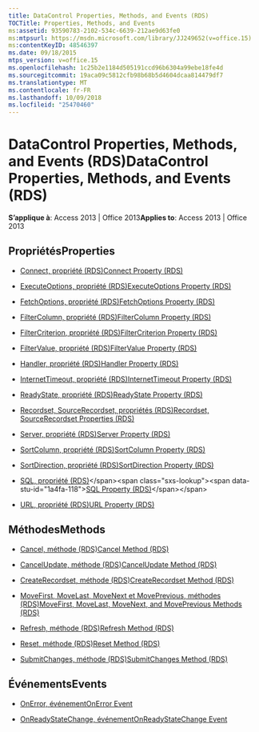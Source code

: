 ```yaml
---
title: DataControl Properties, Methods, and Events (RDS)
TOCTitle: Properties, Methods, and Events
ms:assetid: 93590783-2102-534c-6639-212ae9d63fe0
ms:mtpsurl: https://msdn.microsoft.com/library/JJ249652(v=office.15)
ms:contentKeyID: 48546397
ms.date: 09/18/2015
mtps_version: v=office.15
ms.openlocfilehash: 1c25b2e1184d505191ccd96b6304a99ebe18fe4d
ms.sourcegitcommit: 19aca09c5812cfb98b68b5d4604dcaa814479df7
ms.translationtype: MT
ms.contentlocale: fr-FR
ms.lasthandoff: 10/09/2018
ms.locfileid: "25470460"
---
```

# <a name="datacontrol-properties-methods-and-events-rds"></a><span data-ttu-id="1a4fa-102">DataControl Properties, Methods, and Events (RDS)</span><span class="sxs-lookup"><span data-stu-id="1a4fa-102">DataControl Properties, Methods, and Events (RDS)</span></span>

<span data-ttu-id="1a4fa-103">**S’applique à**: Access 2013 | Office 2013</span><span class="sxs-lookup"><span data-stu-id="1a4fa-103">**Applies to**: Access 2013 | Office 2013</span></span>

## <a name="properties"></a><span data-ttu-id="1a4fa-104">Propriétés</span><span class="sxs-lookup"><span data-stu-id="1a4fa-104">Properties</span></span>

- [<span data-ttu-id="1a4fa-105">Connect, propriété (RDS)</span><span class="sxs-lookup"><span data-stu-id="1a4fa-105">Connect Property (RDS)</span></span>](connect-property-rds.md)

- [<span data-ttu-id="1a4fa-106">ExecuteOptions, propriété (RDS)</span><span class="sxs-lookup"><span data-stu-id="1a4fa-106">ExecuteOptions Property (RDS)</span></span>](executeoptions-property-rds.md)

- [<span data-ttu-id="1a4fa-107">FetchOptions, propriété (RDS)</span><span class="sxs-lookup"><span data-stu-id="1a4fa-107">FetchOptions Property (RDS)</span></span>](fetchoptions-property-rds.md)

- [<span data-ttu-id="1a4fa-108">FilterColumn, propriété (RDS)</span><span class="sxs-lookup"><span data-stu-id="1a4fa-108">FilterColumn Property (RDS)</span></span>](filtercolumn-property-rds.md)

- [<span data-ttu-id="1a4fa-109">FilterCriterion, propriété (RDS)</span><span class="sxs-lookup"><span data-stu-id="1a4fa-109">FilterCriterion Property (RDS)</span></span>](filtercriterion-property-rds.md)

- [<span data-ttu-id="1a4fa-110">FilterValue, propriété (RDS)</span><span class="sxs-lookup"><span data-stu-id="1a4fa-110">FilterValue Property (RDS)</span></span>](filtervalue-property-rds.md)

- [<span data-ttu-id="1a4fa-111">Handler, propriété (RDS)</span><span class="sxs-lookup"><span data-stu-id="1a4fa-111">Handler Property (RDS)</span></span>](handler-property-rds.md)

- [<span data-ttu-id="1a4fa-112">InternetTimeout, propriété (RDS)</span><span class="sxs-lookup"><span data-stu-id="1a4fa-112">InternetTimeout Property (RDS)</span></span>](internettimeout-property-rds.md)

- [<span data-ttu-id="1a4fa-113">ReadyState, propriété (RDS)</span><span class="sxs-lookup"><span data-stu-id="1a4fa-113">ReadyState Property (RDS)</span></span>](readystate-property-rds.md)

- [<span data-ttu-id="1a4fa-114">Recordset, SourceRecordset, propriétés (RDS)</span><span class="sxs-lookup"><span data-stu-id="1a4fa-114">Recordset, SourceRecordset Properties (RDS)</span></span>](recordset-sourcerecordset-properties-rds.md)

- [<span data-ttu-id="1a4fa-115">Server, propriété (RDS)</span><span class="sxs-lookup"><span data-stu-id="1a4fa-115">Server Property (RDS)</span></span>](server-property-rds.md)

- [<span data-ttu-id="1a4fa-116">SortColumn, propriété (RDS)</span><span class="sxs-lookup"><span data-stu-id="1a4fa-116">SortColumn Property (RDS)</span></span>](sortcolumn-property-rds.md)

- [<span data-ttu-id="1a4fa-117">SortDirection, propriété (RDS)</span><span class="sxs-lookup"><span data-stu-id="1a4fa-117">SortDirection Property (RDS)</span></span>](sortdirection-property-rds.md)

- <span data-ttu-id="1a4fa-118">[SQL, propriété (RDS)](https://msdn.microsoft.com/library/jj248989\(v=office.15\))</span><span class="sxs-lookup"><span data-stu-id="1a4fa-118">[SQL Property (RDS)](https://msdn.microsoft.com/library/jj248989\(v=office.15\))</span></span>

- [<span data-ttu-id="1a4fa-119">URL, propriété (RDS)</span><span class="sxs-lookup"><span data-stu-id="1a4fa-119">URL Property (RDS)</span></span>](url-property-rds.md)

## <a name="methods"></a><span data-ttu-id="1a4fa-120">Méthodes</span><span class="sxs-lookup"><span data-stu-id="1a4fa-120">Methods</span></span>

- [<span data-ttu-id="1a4fa-121">Cancel, méthode (RDS)</span><span class="sxs-lookup"><span data-stu-id="1a4fa-121">Cancel Method (RDS)</span></span>](cancel-method-rds.md)

- [<span data-ttu-id="1a4fa-122">CancelUpdate, méthode (RDS)</span><span class="sxs-lookup"><span data-stu-id="1a4fa-122">CancelUpdate Method (RDS)</span></span>](cancelupdate-method-rds.md)

- [<span data-ttu-id="1a4fa-123">CreateRecordset, méthode (RDS)</span><span class="sxs-lookup"><span data-stu-id="1a4fa-123">CreateRecordset Method (RDS)</span></span>](createrecordset-method-rds.md)

- [<span data-ttu-id="1a4fa-124">MoveFirst, MoveLast, MoveNext et MovePrevious, méthodes (RDS)</span><span class="sxs-lookup"><span data-stu-id="1a4fa-124">MoveFirst, MoveLast, MoveNext, and MovePrevious Methods (RDS)</span></span>](movefirst-movelast-movenext-and-moveprevious-methods-rds.md)

- [<span data-ttu-id="1a4fa-125">Refresh, méthode (RDS)</span><span class="sxs-lookup"><span data-stu-id="1a4fa-125">Refresh Method (RDS)</span></span>](refresh-method-rds.md)

- [<span data-ttu-id="1a4fa-126">Reset, méthode (RDS)</span><span class="sxs-lookup"><span data-stu-id="1a4fa-126">Reset Method (RDS)</span></span>](reset-method-rds.md)

- [<span data-ttu-id="1a4fa-127">SubmitChanges, méthode (RDS)</span><span class="sxs-lookup"><span data-stu-id="1a4fa-127">SubmitChanges Method (RDS)</span></span>](submitchanges-method-rds.md)

## <a name="events"></a><span data-ttu-id="1a4fa-128">Événements</span><span class="sxs-lookup"><span data-stu-id="1a4fa-128">Events</span></span>

- [<span data-ttu-id="1a4fa-129">OnError, événement</span><span class="sxs-lookup"><span data-stu-id="1a4fa-129">OnError Event</span></span>](onerror-event-rds.md)

- [<span data-ttu-id="1a4fa-130">OnReadyStateChange, événement</span><span class="sxs-lookup"><span data-stu-id="1a4fa-130">OnReadyStateChange Event</span></span>](onreadystatechange-event-rds.md)

